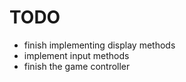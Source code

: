 # TODO

- finish implementing display methods
- implement input methods
- finish the game controller